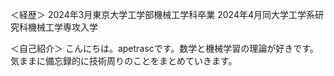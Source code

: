 ＜経歴＞
2024年3月東京大学工学部機械工学科卒業
2024年4月同大学工学系研究科機械工学専攻入学

＜自己紹介＞
こんにちは。apetrascです。数学と機械学習の理論が好きです。気ままに備忘録的に技術周りのことをまとめていきます。

